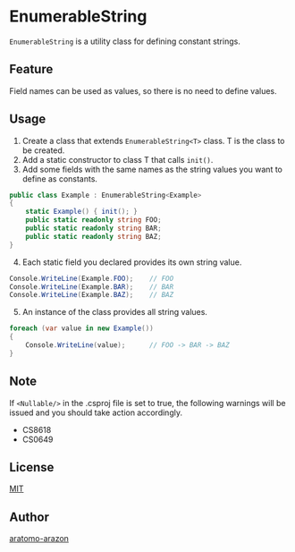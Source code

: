 # EnumerableString
`EnumerableString` is a utility class for defining constant strings.

## Feature
Field names can be used as values, so there is no need to define values.

## Usage
1. Create a class that extends `EnumerableString<T>` class. T is the class to be created.
2. Add a static constructor to class T that calls `init()`.
3. Add some fields with the same names as the string values you want to define as constants.
```cs
public class Example : EnumerableString<Example>
{
    static Example() { init(); }
    public static readonly string FOO;
    public static readonly string BAR;
    public static readonly string BAZ;
}
```

4. Each static field you declared provides its own string value.
```cs
Console.WriteLine(Example.FOO);    // FOO
Console.WriteLine(Example.BAR);    // BAR
Console.WriteLine(Example.BAZ);    // BAZ
```

5. An instance of the class provides all string values.
```cs
foreach (var value in new Example())
{
    Console.WriteLine(value);      // FOO -> BAR -> BAZ
}
```

## Note
If `<Nullable/>` in the .csproj file is set to true, the following warnings will be issued and you should take action accordingly.
* CS8618
* CS0649

## License
[MIT](./LICENSE)

## Author
[aratomo-arazon](https://github.com/aratomo-arazon)





